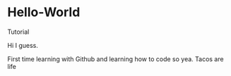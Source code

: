 # Hello-World
Tutorial


Hi I guess. 

First time learning with Github and learning how to code so yea.
Tacos are life

